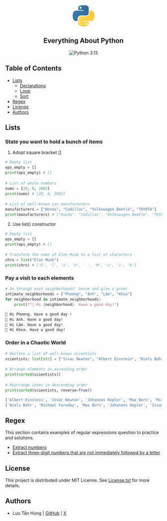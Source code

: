 <div align="center">
    <img src="assets/python_logo.png" alt="Python logo" width="70" height="70">
    <h2>Everything About Python</h2>
    <img src="https://img.shields.io/badge/python-3.13-brightgreen.svg" alt="Python 3.13" />
</div>

## Table of Contents
* [Lists](#lists)
    * [Declarations](#state-you-want-to-hold-a-bunch-of-items)
    * [Loop](#pay-a-visit-to-each-elements)
    * [Sort](#order-in-a-chaotic-world)
* [Regex](#regex)
* [License](#license)
* [Authors](#authors)

## Lists

### State you want to hold a bunch of items
1. Adopt square bracket []
```python
# Empty list
ops_empty = []
print(ops_empty) # []

# List of whole numbers
nums = [20, 8, 2002]
print(nums) # [20, 8, 2002]

# List of well-known car manufacturers
manufacturers = ["Honda", "Cadillac", "Volkswagen Beetle", "TOYOTA"]
print(manufacturers) # ["Honda", "Cadillac", "Volkswagen Beetle", "TOYOTA"]
```

2. Use list() constructor
```python
# Empty list
ops_empty = []
print(ops_empty) # []

# Transform the name of Elon Musk to a list of characters
chrs = list("Elon Musk")
print(chrs) # ['E', 'l', 'o', 'n', ' ', 'M', 'u', 's', 'k']
```

### Pay a visit to each elements
```python
# Go through each neighborhoods' house and give a greet
intimate_neighborhoods = ["Phương", "Anh", "Lâm", "Khoa"]
for neighborhood in intimate_neighborhoods:
    print(f"🙋 Hi {neighborhood}. Have a good day!")
```
```bash
🙋 Hi Phương. Have a good day !
🙋 Hi Anh. Have a good day!
🙋 Hi Lâm. Have a good day!
🙋 Hi Khoa. Have a good day!
```

### Order in a Chaotic World
```python
# Declare a list of well-known scientists
scientists: list[str] = ["Issac Newton", "Albert Einstein", "Niels Bohr", "Michael Faraday", "Max Born", "Johannes Kepler"]

# Arrange elements in ascending order
print(sorted(scientists))

# Rearrange items in descending order
print(sorted(scientists, reverse=True))
```
```bash
['Albert Einstein', 'Issac Newton', 'Johannes Kepler', 'Max Born', 'Michael Faraday', 'Niels Bohr']
['Niels Bohr', 'Michael Faraday', 'Max Born', 'Johannes Kepler', 'Issac Newton', 'Albert Einstein']
```

## Regex
This section contains examples of regular expressions question to practice and solutions.

- [Extract numbers](/regex/extract_numbers.py)
- [Extract three-digit numbers that are not immediately followed by a letter](/regex//three_digit_numbers_not_followed_by_a_letter.py)

## License

This project is distributed under MIT License. See [License.txt](/LICENSE.txt) for more details.

## Authors
- Lưu Tấn Hưng | [GitHub](https://github.com/luutanhung) | [X](https://x.com/luu_tan_hung)
